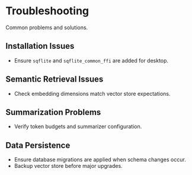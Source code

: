 # Troubleshooting

Common problems and solutions.

## Installation Issues

- Ensure `sqflite` and `sqflite_common_ffi` are added for desktop.

## Semantic Retrieval Issues

- Check embedding dimensions match vector store expectations.

## Summarization Problems

- Verify token budgets and summarizer configuration.

## Data Persistence

- Ensure database migrations are applied when schema changes occur.
- Backup vector store before major upgrades.
